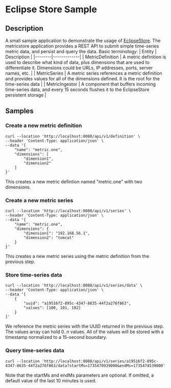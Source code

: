 # Eclipse Store Sample
## Description
A small sample application to demonstrate the usage of [EclipseStore](https://github.com/eclipse-store/store). The metricstore application provides a REST API to submit simple time-series metric data, 
and persist and query the data.  Basic terminology:
| Entity | Description |
|--------|-------------|
| MetricDefinition | A metric definition is used to describe what kind of data, plus dimensions that are used to differentiate it. Dimensions could be URLs, IP addresses, ports, server names, etc. |
| MetricSeries | A metric series references a metric definition and provides values for all of the dimensions defined. It is the root for the time-series data |
| MetricIngestor | A component that buffers incoming time-series data, and every 15 seconds flushes it to the EclipseStore persistent storage |

## Samples
### Create a new metric definition
```
curl --location 'http://localhost:8080/api/v1/definition' \
--header 'Content-Type: application/json' \
--data '{
    "name": "metric.one",
    "dimensions": [
        "dimension1",
        "dimension2"
    ]
}'
```
This creates a new metric defintion named "metric.one" with two dimensions.
### Create a new metric series
```
curl --location 'http://localhost:8080/api/v1/series' \
--header 'Content-Type: application/json' \
--data '{
    "name": "metric.one",
    "dimensions": {
        "dimension1": "192.168.56.1",
        "dimension2": "tomcat"
    }
}'
```
This creates a new metric series using the metric definition from the previous step.
### Store time-series data
```
curl --location 'http://localhost:8080/api/v1/series/data' \
--header 'Content-Type: application/json' \
--data '[
    {
        "uuid": "a19516f2-895c-4347-8635-44f2a276f863",
        "values": [100, 101, 102]
    }
]'
```
We reference the metric series with the UUID returned in the previous step.  The values array can hold 0..n values.  All of the values will be stored with a timestamp normalized to a 15-second boundary.
### Query time-series data
```
curl --location 'http://localhost:8080/api/v1/series/a19516f2-895c-4347-8635-44f2a276f863/data?startMs=1735470939000&endMs=1735474539000'
```
Note that the startMs and endMs parameters are optional. If omitted, a default value of the last 10 minutes is used.
